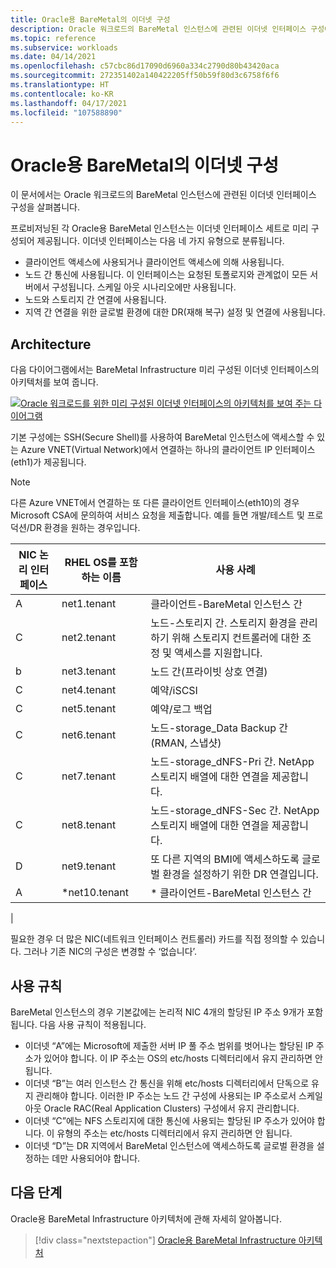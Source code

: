 ```yaml
---
title: Oracle용 BareMetal의 이더넷 구성
description: Oracle 워크로드의 BareMetal 인스턴스에 관련된 이더넷 인터페이스 구성에 관해 알아봅니다.
ms.topic: reference
ms.subservice: workloads
ms.date: 04/14/2021
ms.openlocfilehash: c57cbc86d17090d6960a334c2790d80b43420aca
ms.sourcegitcommit: 272351402a140422205ff50b59f80d3c6758f6f6
ms.translationtype: HT
ms.contentlocale: ko-KR
ms.lasthandoff: 04/17/2021
ms.locfileid: "107588890"
---
```

# <a name="ethernet-configuration-of-baremetal-for-oracle"></a>Oracle용 BareMetal의 이더넷 구성

이 문서에서는 Oracle 워크로드의 BareMetal 인스턴스에 관련된 이더넷 인터페이스 구성을 살펴봅니다.

프로비저닝된 각 Oracle용 BareMetal 인스턴스는 이더넷 인터페이스 세트로 미리 구성되어 제공됩니다. 이더넷 인터페이스는 다음 네 가지 유형으로 분류됩니다.

- 클라이언트 액세스에 사용되거나 클라이언트 액세스에 의해 사용됩니다.
- 노드 간 통신에 사용됩니다. 이 인터페이스는 요청된 토폴로지와 관계없이 모든 서버에서 구성됩니다. 스케일 아웃 시나리오에만 사용됩니다.
- 노드와 스토리지 간 연결에 사용됩니다.
- 지역 간 연결을 위한 글로벌 환경에 대한 DR(재해 복구) 설정 및 연결에 사용됩니다.

## <a name="architecture"></a>Architecture

다음 다이어그램에서는 BareMetal Infrastructure 미리 구성된 이더넷 인터페이스의 아키텍처를 보여 줍니다. 

[![Oracle 워크로드를 위한 미리 구성된 이더넷 인터페이스의 아키텍처를 보여 주는 다이어그램](media/oracle-baremetal-ethernet/architecture-ethernet.png)](media/oracle-baremetal-ethernet/architecture-ethernet.png#lightbox)

기본 구성에는 SSH(Secure Shell)를 사용하여 BareMetal 인스턴스에 액세스할 수 있는 Azure VNET(Virtual Network)에서 연결하는 하나의 클라이언트 IP 인터페이스(eth1)가 제공됩니다.

> [!NOTE]
> 다른 Azure VNET에서 연결하는 또 다른 클라이언트 인터페이스(eth10)의 경우 Microsoft CSA에 문의하여 서비스 요청을 제출합니다. 예를 들면 개발/테스트 및 프로덕션/DR 환경을 원하는 경우입니다.

| **NIC 논리 인터페이스** | **RHEL OS를 포함하는 이름** | **사용 사례** |
| --- | --- | --- |
| A | net1.tenant | 클라이언트-BareMetal 인스턴스 간 |
| C | net2.tenant | 노드-스토리지 간. 스토리지 환경을 관리하기 위해 스토리지 컨트롤러에 대한 조정 및 액세스를 지원합니다. |
| b | net3.tenant | 노드 간(프라이빗 상호 연결) |
| C | net4.tenant | 예약/iSCSI |
| C | net5.tenant | 예약/로그 백업 |
| C | net6.tenant | 노드-storage_Data Backup 간(RMAN, 스냅샷) |
| C | net7.tenant | 노드-storage_dNFS-Pri 간. NetApp 스토리지 배열에 대한 연결을 제공합니다. |
| C | net8.tenant | 노드-storage_dNFS-Sec 간. NetApp 스토리지 배열에 대한 연결을 제공합니다. |
| D | net9.tenant | 또 다른 지역의 BMI에 액세스하도록 글로벌 환경을 설정하기 위한 DR 연결입니다. |
| A | \*net10.tenant | \* 클라이언트-BareMetal 인스턴스 간
 |

필요한 경우 더 많은 NIC(네트워크 인터페이스 컨트롤러) 카드를 직접 정의할 수 있습니다. 그러나 기존 NIC의 구성은 변경할 수 ‘없습니다’.

## <a name="usage-rules"></a>사용 규칙

BareMetal 인스턴스의 경우 기본값에는 논리적 NIC 4개의 할당된 IP 주소 9개가 포함됩니다. 다음 사용 규칙이 적용됩니다.

- 이더넷 “A”에는 Microsoft에 제출한 서버 IP 풀 주소 범위를 벗어나는 할당된 IP 주소가 있어야 합니다. 이 IP 주소는 OS의 etc/hosts 디렉터리에서 유지 관리하면 안 됩니다.
- 이더넷 “B”는 여러 인스턴스 간 통신을 위해 etc/hosts 디렉터리에서 단독으로 유지 관리해야 합니다. 이러한 IP 주소는 노드 간 구성에 사용되는 IP 주소로서 스케일 아웃 Oracle RAC(Real Application Clusters) 구성에서 유지 관리합니다.
- 이더넷 “C”에는 NFS 스토리지에 대한 통신에 사용되는 할당된 IP 주소가 있어야 합니다. 이 유형의 주소는 etc/hosts 디렉터리에서 유지 관리하면 안 됩니다.
- 이더넷 “D”는 DR 지역에서 BareMetal 인스턴스에 액세스하도록 글로벌 환경을 설정하는 데만 사용되어야 합니다.

## <a name="next-step"></a>다음 단계

Oracle용 BareMetal Infrastructure 아키텍처에 관해 자세히 알아봅니다.

> [!div class="nextstepaction"]
> [Oracle용 BareMetal Infrastructure 아키텍처](oracle-baremetal-architecture.md)
